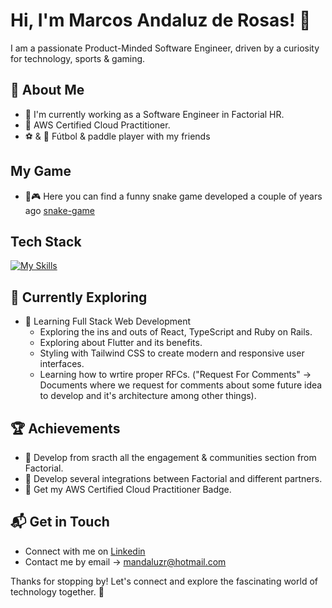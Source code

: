 # Hi, I'm Marcos Andaluz de Rosas! 👋

I am a passionate Product-Minded Software Engineer, driven by a curiosity for technology, sports & gaming.


## 🚀 About Me

- 🔭 I'm currently working as a Software Engineer in Factorial HR.
- 🌟 AWS Certified Cloud Practitioner.
- ⚽️ & 🎾 Fútbol & paddle player with my friends

## My Game
- 🐍🎮 Here you can find a funny snake game developed a couple of years ago [snake-game](https://mandaluzr.github.io/mandaluzr)


## Tech Stack
[![My Skills](https://skillicons.dev/icons?i=html,css,js,react,typescript,ruby,rails,aws,git,docker)](https://skillicons.dev)

## 🌱 Currently Exploring

- 🚀 Learning Full Stack Web Development
  - Exploring the ins and outs of React, TypeScript and Ruby on Rails.
  - Exploring about Flutter and its benefits.
  - Styling with Tailwind CSS to create modern and responsive user interfaces.
  - Learning how to wrtire proper RFCs. ("Request For Comments" -> Documents where we request for comments about some future idea to develop and it's architecture among other things).

 ## 🏆 Achievements

- 🌟 Develop from sracth all the engagement & communities section from Factorial.
- 🌟 Develop several integrations between Factorial and different partners.
- 🌟 Get my AWS Certified Cloud Practitioner Badge.


## 📬 Get in Touch

- Connect with me on [Linkedin](https://www.linkedin.com/in/marcos-andaluz-de-rosas)
- Contact me by email -> mandaluzr@hotmail.com

Thanks for stopping by! Let's connect and explore the fascinating world of technology together. 🚀



<!--

Here are some ideas to get you started:

- 🔭 I’m currently working on ...
- 🌱 I’m currently learning ...
- 👯 I’m looking to collaborate on ...
- 🤔 I’m looking for help with ...
- 💬 Ask me about ...
- 📫 How to reach me: ...
- 😄 Pronouns: ...
- ⚡ Fun fact: ...
-->
